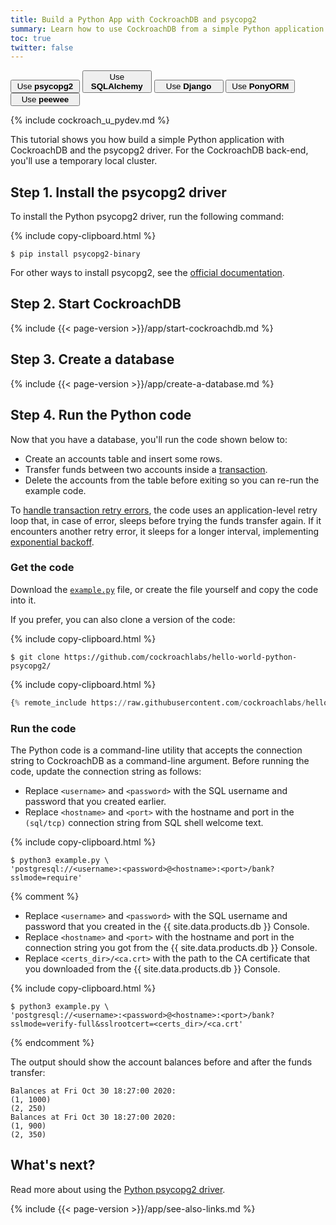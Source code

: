 ```yaml
---
title: Build a Python App with CockroachDB and psycopg2
summary: Learn how to use CockroachDB from a simple Python application with the psycopg2 driver.
toc: true
twitter: false
---
```


<div class="filters filters-big clearfix">
    <a href="build-a-python-app-with-cockroachdb.html"><button style="width: 22%" class="filter-button current">Use <strong>psycopg2</strong></button></a>
    <a href="build-a-python-app-with-cockroachdb-sqlalchemy.html"><button style="width: 22%" class="filter-button">Use <strong>SQLAlchemy</strong></button></a>
    <a href="build-a-python-app-with-cockroachdb-django.html"><button style="width: 22%" class="filter-button">Use <strong>Django</strong></button></a>
    <a href="build-a-python-app-with-cockroachdb-pony.html"><button style="width: 22%" class="filter-button">Use <strong>PonyORM</strong></button></a>
    <a href="http://docs.peewee-orm.com/en/latest/peewee/playhouse.html#cockroach-database"><button style="width: 22%" class="filter-button">Use <strong>peewee</strong></button></a>
</div>

{% include cockroach_u_pydev.md %}

This tutorial shows you how build a simple Python application with CockroachDB and the psycopg2 driver. For the CockroachDB back-end, you'll use a temporary local cluster.

## Step 1. Install the psycopg2 driver

To install the Python psycopg2 driver, run the following command:

{% include copy-clipboard.html %}
~~~ shell
$ pip install psycopg2-binary
~~~

For other ways to install psycopg2, see the [official documentation](http://initd.org/psycopg/docs/install.html).

## Step 2. Start CockroachDB

{% include {{< page-version >}}/app/start-cockroachdb.md %}

## Step 3. Create a database

{% include {{< page-version >}}/app/create-a-database.md %}

## Step 4. Run the Python code

Now that you have a database, you'll run the code shown below to:

- Create an accounts table and insert some rows.
- Transfer funds between two accounts inside a [transaction](transactions.html).
- Delete the accounts from the table before exiting so you can re-run the example code.

To [handle transaction retry errors](error-handling-and-troubleshooting.html#transaction-retry-errors), the code uses an application-level retry loop that, in case of error, sleeps before trying the funds transfer again. If it encounters another retry error, it sleeps for a longer interval, implementing [exponential backoff](https://en.wikipedia.org/wiki/Exponential_backoff).

### Get the code

Download the <a href="https://raw.githubusercontent.com/cockroachlabs/hello-world-python-psycopg2/master/example.py" download><code>example.py</code></a> file, or create the file yourself and copy the code into it.

If you prefer, you can also clone a version of the code:

{% include copy-clipboard.html %}
~~~ shell
$ git clone https://github.com/cockroachlabs/hello-world-python-psycopg2/
~~~

{% include copy-clipboard.html %}
~~~ python
{% remote_include https://raw.githubusercontent.com/cockroachlabs/hello-world-python-psycopg2/master/example.py %}
~~~

### Run the code

The Python code is a command-line utility that accepts the connection string to CockroachDB as a command-line argument. Before running the code, update the connection string as follows:

<section class="filter-content" markdown="1" data-scope="local">

- Replace `<username>` and `<password>` with the SQL username and password that you created earlier.
- Replace `<hostname>` and `<port>` with the hostname and port in the `(sql/tcp)` connection string from SQL shell welcome text.

{% include copy-clipboard.html %}
~~~ shell
$ python3 example.py \
'postgresql://<username>:<password>@<hostname>:<port>/bank?sslmode=require'
~~~

</section>

{% comment %}
<section class="filter-content" markdown="1" data-scope="cockroachcloud">

- Replace `<username>` and `<password>` with the SQL username and password that you created in the {{ site.data.products.db }} Console.
- Replace `<hostname>` and `<port>` with the hostname and port in the connection string you got from the {{ site.data.products.db }} Console.
- Replace `<certs_dir>/<ca.crt>` with the path to the CA certificate that you downloaded from the {{ site.data.products.db }} Console.

{% include copy-clipboard.html %}
~~~ shell
$ python3 example.py \
'postgresql://<username>:<password>@<hostname>:<port>/bank?sslmode=verify-full&sslrootcert=<certs_dir>/<ca.crt'
~~~

</section>
{% endcomment %}

The output should show the account balances before and after the funds transfer:

~~~
Balances at Fri Oct 30 18:27:00 2020:
(1, 1000)
(2, 250)
Balances at Fri Oct 30 18:27:00 2020:
(1, 900)
(2, 350)
~~~

## What's next?

Read more about using the [Python psycopg2 driver](http://initd.org/psycopg/docs/).

{% include {{< page-version >}}/app/see-also-links.md %}

